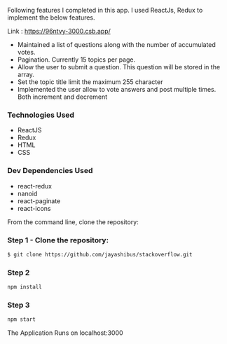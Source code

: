 Following features I completed in this app. I used ReactJs, Redux to implement the below features.

Link : https://96ntvy-3000.csb.app/

- Maintained a list of questions along with the number of accumulated votes.
- Pagination. Currently 15 topics per page.
- Allow the user to submit a question. This question will be stored in the array.
- Set the topic title limit the maximum 255 character
- Implemented the user allow to vote answers and post multiple times. Both increment and decrement

### Technologies Used

- ReactJS
- Redux
- HTML
- CSS

### Dev Dependencies Used

- react-redux
- nanoid
- react-paginate
- react-icons

From the command line, clone the repository:

### Step 1 - Clone the repository:

```sh
$ git clone https://github.com/jayashibus/stackoverflow.git
```

### Step 2

```sh
npm install
```

### Step 3

```sh
npm start
```

The Application Runs on localhost:3000
